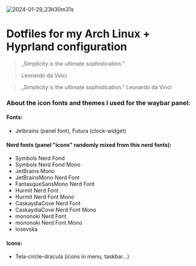 ![2024-01-29_23h30m31s](https://github.com/avnibilgin/dotfiles/assets/46962320/66fc3674-341a-47a3-a9d1-a40d0490e956)

# Dotfiles for my Arch Linux + Hyprland configuration


> „Simplicity is the ultimate sophistication.“
>
>  Leonardo da Vinci


> „Simplicity is the ultimate sophistication.“
>                                    Leonardo da Vinci

### About the icon fonts and themes I used for the waybar panel:

#### Fonts:
- Jetbrains (panel font), Futura (clock-widget)

#### Nerd fonts (panel "icons" randomly mixed from this  nerd fonts):

- Symbols Nerd Fond
- Symbols Nerd Fond Mono
- JetBrains Mono
- JetBrainsMono Nerd Font
- FantasqueSansMono Nerd Font
- Hurmit Nerd Font
- Hurmit Nerd Font Mono
- CaskaydiaCove Nerd Font
- CaskaydiaCove Nerd Font Mono
- mononoki Nerd Font
- mononoki Nerd Font Mono
- Iosevska

#### Icons:
- Tela-circle-dracula (icons in menu, taskbar...)
